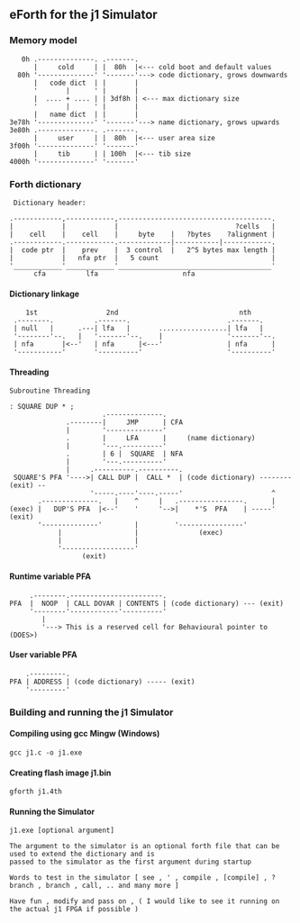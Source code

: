 eForth for the j1 Simulator
-------------

### Memory model


       0h .--------------. .-------.
          |     cold     | |  80h  |<--- cold boot and default values
      80h '--------------' '-------'---> code dictionary, grows downwards
          |   code dict  | |       |
          '       |      ' |       |
          |  .... + .... | | 3df8h | <--- max dictionary size
          '       |      ' |       | 
          |   name dict  | |       |
    3e78h '--------------' '-------'---> name dictionary, grows upwards
    3e80h .--------------. .-------.
          |     user     | |  80h  |<--- user area size
    3f00h '--------------' '-------'
          |     tib      | | 100h  |<--- tib size
    4000h '--------------' '-------'
    


### Forth dictionary

 

     Dictionary header:
     
    .------------,------------,--------------------------------------.
    |            |            |                             ?cells   |
    |    cell    |    cell    |     byte    |   ?bytes    ?alignment |
    .------------.------------.-------------|-----------|------------.
    |  code ptr  |    prev    |  3 control  |   2^5 bytes max length |
    |            |   nfa ptr  |   5 count                            |
    '____________'____________'______________________________________'
          cfa          lfa                     nfa


 
#### Dictionary linkage

        1st                 2nd                              nth
     .--------.          .-------.                        .-------.
     | null   |      .---| lfa   |       .................| lfa   |
     '--------'--.   |   '-------'--.    |                '-------'--.
     | nfa       |<--'   | nfa      |<---'                | nfa      |
     '-----------'       '----------'                     '----------'
   

#### Threading

    Subroutine Threading
    
    : SQUARE DUP * ;
                           .--------------.
                  .--------|     JMP      | CFA
                  |        '--------------'
                  .        |     LFA      |     (name dictionary)
                  |        '---.----------'
                  .        | 6 |  SQUARE  | NFA
                  |        '---.----------'
                  |     .----------.----------.
     SQUARE'S PFA '---->| CALL DUP |  CALL *  | (code dictionary) -------- (exit) --
                        '-----.----'----.-----'                      ^
           .--------------.   |    ^     |   .----------------.      |
    (exec) |   DUP'S PFA  |<--'    '     '-->|    *'S  PFA    | -----' (exit)
           '--------------'        |         '----------------'
                |                  |               (exec)
                |                  |
                '------------------'
                      (exit)

#### Runtime variable PFA
 
 
         .--------.-----------------------.
    PFA  |  NOOP  | CALL DOVAR | CONTENTS | (code dictionary) --- (exit)
         '--------'------------'----------'
            |
            '---> This is a reserved cell for Behavioural pointer to (DOES>)

#### User variable PFA
 
        .---------.
    PFA | ADDRESS | (code dictionary) ----- (exit)
        '---------'
### Building and running the j1 Simulator
#### Compiling using gcc Mingw (Windows)

    gcc j1.c -o j1.exe

#### Creating flash image j1.bin

    gforth j1.4th
#### Running the Simulator

    j1.exe [optional argument]
    
    The argument to the simulator is an optional forth file that can be used to extend the dictionary and is 
    passed to the simulator as the first argument during startup
    
    Words to test in the simulator [ see , ' , compile , [compile] , ?branch , branch , call, .. and many more ]
    
    Have fun , modify and pass on , ( I would like to see it running on the actual j1 FPGA if possible )



